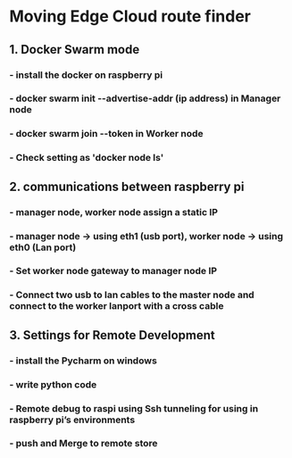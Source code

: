 # Moving Edge Cloud route finder
## 1. Docker Swarm mode
###  - install the docker on raspberry pi
###  - docker swarm init --advertise-addr (ip address) in Manager node  
###  - docker swarm join \--token in Worker node  
###  - Check setting as 'docker node ls' 
 
 
## 2. communications between raspberry pi
###  - manager node, worker node assign a static IP 
###  - manager node -> using eth1 (usb port),  worker node -> using eth0 (Lan port) 
###  - Set worker node gateway to manager node IP 
###  - Connect two usb to lan cables to the master node and connect to the worker lanport with a cross cable 


## 3. Settings for Remote Development 
###  - install the Pycharm on windows
###  - write python code 
###  - Remote debug to raspi using Ssh tunneling for using in raspberry pi’s environments 
###  - push and Merge to remote store 

